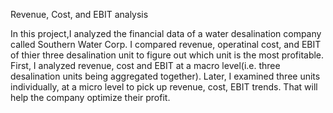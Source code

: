 Revenue, Cost, and EBIT analysis

In this project,I analyzed the financial data of a water desalination company called Southern Water Corp. I compared revenue, operatinal cost, and EBIT of thier three desalination unit to figure out which unit is the most profitable. First, I analyzed revenue, cost and EBIT at a macro level(i.e. three desalination units being aggregated together). Later, I examined three units individually, at a micro level to pick up revenue, cost, EBIT trends. That will help the company optimize their profit. 
